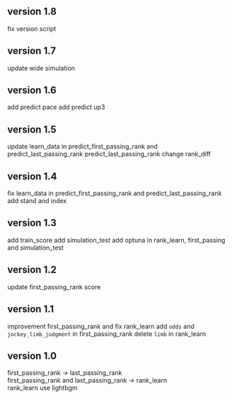 ## version 1.8
fix version script

## version 1.7
update wide simulation

## version 1.6
add predict pace
add predict up3

## version 1.5
update learn_data in predict_first_passing_rank and predict_last_passing_rank
predict_last_passing_rank change rank_diff

## version 1.4
fix learn_data in predict_first_passing_rank and predict_last_passing_rank
add stand and index

## version 1.3
add train_score
add simulation_test
add optuna in rank_learn, first_passing and simulation_test

## version 1.2
update first_passing_rank score

## version 1.1
improvement first_passing_rank and fix rank_learn
add `odds` and `jockey_limb_judgment` in first_passing_rank
delete `limb` in rank_learn

## version 1.0
first_passing_rank -> last_passing_rank  
first_passing_rank and last_passing_rank -> rank_learn  
rank_learn use lightbgm
